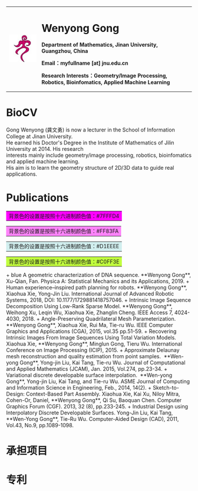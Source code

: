 <table border="0">
  <tr>
    <td width="15%">
      <img src="/caption.jpg" width="100%">      
    </td>
    <td width="70%">
      <h1>Wenyong Gong</h1>
      <p><b>Department of Mathematics, Jinan University, Guangzhou, China</b></p>
      <p><b>Email：myfullname [at] jnu.edu.cn</b></p>
      <p><b>Research Interests：Geometry/Image Processing, Robotics, Bioinfomatics, Applied Machine Learning</b></p>
    </td>
  </tr>
</table>

# BioCV
Gong Wenyong (龚文勇) is now a lecturer in the School of Information College at Jinan University.     
He earned his Doctor's Degree in the Institute of Mathematics of Jilin University at 2014. His research    
interests mainly include geometry/image processing, robotics, bioinfomatics and applied machine learning.    
His aim is to learn the geometry structure of 2D/3D data to guide real applications.
# Publications
<table><tr><td bgcolor="#FF00FF">背景色的设置是按照十六进制颜色值：#7FFFD4</td></tr></table>
<table><tr><td bgcolor="#FF83FA">背景色的设置是按照十六进制颜色值：#FF83FA</td></tr></table>
<table><tr><td bgcolor="#D1EEEE">背景色的设置是按照十六进制颜色值：#D1EEEE</td></tr></table>
<table><tr><td bgcolor="#C0FF3E">背景色的设置是按照十六进制颜色值：#C0FF3E</td></tr></table>
+ blue A geometric characterization of DNA sequence.   
  **Wenyong Gong**, Xu-Qian, Fan.   
  Physica A: Statistical Mechanics and its Applications, 2019.  
+ Human experience–inspired path planning for robots.  
  **Wenyong Gong**, Xiaohua Xie, Yong-Jin Liu.   
  International Journal of Advanced Robotic Systems, 2018, DOI: 10.1177/1729881418757046. 
+ Intrinsic Image Sequence Decomposition Using Low-Rank Sparse Model.  
  **Wenyong Gong**, Weihong Xu, Leqin Wu, Xiaohua Xie, Zhanglin Cheng.   
  IEEE Access 7, 4024-4030, 2018.
+ Angle-Preserving Quadrilateral Mesh Parameterization.   
  **Wenyong Gong**, Xiaohua Xie, Rui Ma, Tie-ru Wu.   
  IEEE Computer Graphics and Applications (CGA), 2015, vol.35 pp.51-59.
+ Recovering Intrinsic Images From Image Sequences Using Total Variation Models.   
  Xiaohua Xie, **Wenyong Gong**, Minglun Gong, Tieru Wu.   
  International Conference on Image Processing (ICIP), 2015.  
+ Approximate Delaunay mesh reconstruction and quality estimation from point samples.   
  **Wen-yong Gong**, Yong-jin Liu, Kai Tang, Tie-ru Wu.   
  Journal of Computational and Applied Mathematics (JCAM), Jan. 2015, Vol.274, pp.23-34.
+ Variational discrete developable surface interpolation.   
  **Wen-yong Gong**, Yong-jin Liu, Kai Tang, and Tie-ru Wu.   
  ASME Journal of Computing and Information Science in Engineering, Feb., 2014, 14(2).
+ Sketch-to-Design: Context-Based Part Assembly.   
  Xiaohua Xie, Kai Xu, Niloy Mitra, Cohen-Or, Daniel, **Wenyong Gong**, Qi Su, Baoquan Chen.   
  Computer Graphics Forum (CGF). 2013, 32 (8), pp.233-245.  
+ Industrial Design using Interpolatory Discrete Developable Surfaces.   
  Yong-Jin Liu, Kai Tang, **Wen-Yong Gong**, Tie-Ru Wu.   
  Computer-Aided Design (CAD), 2011, Vol.43, No.9, pp.1089-1098.

# 承担项目
# 专利

